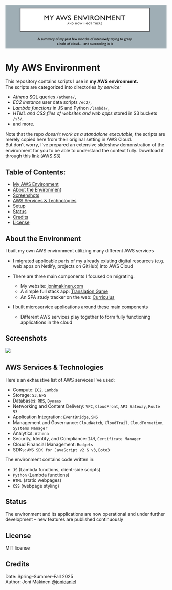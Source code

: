 ![Front image](/imgs/front-image.jpg?raw=true)

# My AWS Environment

This repository contains scripts I use in **my AWS environment.**\
The scripts are categorized into directories _by service:_

- *Athena* SQL queries `/athena/`,
- *EC2 instance* user data scripts `/ec2/`,
- *Lambda functions* in JS and Python `/lambda/`,
- *HTML and CSS files of websites and web apps* stored in S3 buckets `/s3/`,
- and more.

Note that the repo _doesn't work as a standalone executable,_ the scripts are merely copied here from their original setting in AWS Cloud.\
But don't worry, I've prepared an extensive slideshow demonstration of the environment for you to be able to understand the context fully.
Download it through this [link (AWS S3)](https://my-aws-environment.s3.eu-north-1.amazonaws.com/my-aws-environment.pptx)

## Table of Contents:

- [My AWS Environment](#my-aws-environment)
- [About the Environment](#about-the-environment)
- [Screenshots](#screenshots)
- [AWS Services & Technologies](#aws-services-&-technologies)
- [Setup](#setup)
- [Status](#status)
- [Credits](#credits)
- [License](#license)

## About the Environment

I built my own AWS environment utilizing many different AWS services

  - I migrated applicable parts of my already existing digital resources (e.g. web apps on Netlify, projects on GitHub) into AWS Cloud
  - There are three main components I focused on migrating:

    - My website: [jonimakinen.com](https://www.jonimakinen.com/)
    - A simple full stack app: [Translation Game](http://13.61.165.26:3000)
    - An SPA study tracker on the web: [Curriculus](https://curriculus.s3.eu-north-1.amazonaws.com/index.html)

  - I built microservice applications around these main components

    - Different AWS services play together to form fully functioning applications in the cloud

## Screenshots

![](screenshots/ss01.png?raw=true)

## AWS Services & Technologies

Here's an exhaustive list of AWS services I've used:

- Compute: `EC2`, `Lambda`
- Storage: `S3`, `EFS`
- Databases: `RDS`, `Dynamo`
- Networking and Content Delivery: `VPC`, `CloudFront`, `API Gateway`, `Route 53`
- Application Integration: `EventBridge`, `SNS`
- Management and Governance: `CloudWatch`, `CloudTrail`, `CloudFormation`, `Systems Manager`
- Analytics: `Athena`
- Security, Identity, and Compliance: `IAM`, `Certificate Manager`
- Cloud Financial Management: `Budgets`
- SDKs: `AWS SDK for JavaScript v2 & v3`, `Boto3`

The environment contains code written in:

- `JS` (Lambda functions, client-side scripts)
- `Python` (Lambda functions)
- `HTML` (static webpages)
- `CSS` (webpage styling)

## Status

The environment and its applications are now operational and under further development – new features are published continuously

## License

MIT license

## Credits

Date: Spring–Summer–Fall 2025\
Author: Joni Mäkinen [@jonidaniel](https://github.com/jonidaniel)
